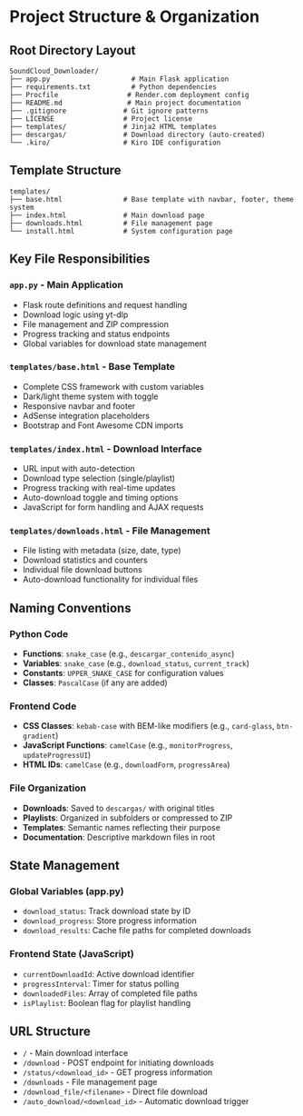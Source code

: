 # Project Structure & Organization

## Root Directory Layout
```
SoundCloud_Downloader/
├── app.py                    # Main Flask application
├── requirements.txt          # Python dependencies
├── Procfile                 # Render.com deployment config
├── README.md                # Main project documentation
├── .gitignore              # Git ignore patterns
├── LICENSE                 # Project license
├── templates/              # Jinja2 HTML templates
├── descargas/              # Download directory (auto-created)
└── .kiro/                  # Kiro IDE configuration
```

## Template Structure
```
templates/
├── base.html               # Base template with navbar, footer, theme system
├── index.html              # Main download page
├── downloads.html          # File management page
└── install.html            # System configuration page
```

## Key File Responsibilities

### `app.py` - Main Application
- Flask route definitions and request handling
- Download logic using yt-dlp
- File management and ZIP compression
- Progress tracking and status endpoints
- Global variables for download state management

### `templates/base.html` - Base Template
- Complete CSS framework with custom variables
- Dark/light theme system with toggle
- Responsive navbar and footer
- AdSense integration placeholders
- Bootstrap and Font Awesome CDN imports

### `templates/index.html` - Download Interface
- URL input with auto-detection
- Download type selection (single/playlist)
- Progress tracking with real-time updates
- Auto-download toggle and timing options
- JavaScript for form handling and AJAX requests

### `templates/downloads.html` - File Management
- File listing with metadata (size, date, type)
- Download statistics and counters
- Individual file download buttons
- Auto-download functionality for individual files

## Naming Conventions

### Python Code
- **Functions**: `snake_case` (e.g., `descargar_contenido_async`)
- **Variables**: `snake_case` (e.g., `download_status`, `current_track`)
- **Constants**: `UPPER_SNAKE_CASE` for configuration values
- **Classes**: `PascalCase` (if any are added)

### Frontend Code
- **CSS Classes**: `kebab-case` with BEM-like modifiers (e.g., `card-glass`, `btn-gradient`)
- **JavaScript Functions**: `camelCase` (e.g., `monitorProgress`, `updateProgressUI`)
- **HTML IDs**: `camelCase` (e.g., `downloadForm`, `progressArea`)

### File Organization
- **Downloads**: Saved to `descargas/` with original titles
- **Playlists**: Organized in subfolders or compressed to ZIP
- **Templates**: Semantic names reflecting their purpose
- **Documentation**: Descriptive markdown files in root

## State Management

### Global Variables (app.py)
- `download_status`: Track download state by ID
- `download_progress`: Store progress information
- `download_results`: Cache file paths for completed downloads

### Frontend State (JavaScript)
- `currentDownloadId`: Active download identifier
- `progressInterval`: Timer for status polling
- `downloadedFiles`: Array of completed file paths
- `isPlaylist`: Boolean flag for playlist handling

## URL Structure
- `/` - Main download interface
- `/download` - POST endpoint for initiating downloads
- `/status/<download_id>` - GET progress information
- `/downloads` - File management page
- `/download_file/<filename>` - Direct file download
- `/auto_download/<download_id>` - Automatic download trigger